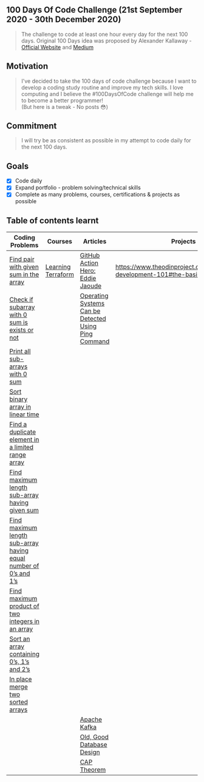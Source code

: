 ## 100 Days Of Code Challenge (21st September 2020 - 30th December 2020)
> The challenge to code at least one hour every day for the next 100 days.
Original 100 Days idea was proposed by Alexander Kallaway - [Official Website](https://www.100daysofcode.com/) and [Medium](https://medium.freecodecamp.org/join-the-100daysofcode-556ddb4579e4)

## Motivation

> I've decided to take the 100 days of code challenge because I want to develop a coding study routine and improve my tech skills. I love computing and I believe the #100DaysOfCode challenge will help me to become a better programmer!   
(But here is a tweak - No posts 😳) 

## Commitment
> I will try be as consistent as possible in my attempt to code daily for the next 100 days. 

## Goals

- [x] Code daily
- [x] Expand portfolio - problem solving/technical skills
- [x] Complete as many problems, courses, certifications & projects as possible

## Table of contents learnt

|          Coding Problems          |          Courses          |          Articles          |          Projects          |
|-----------------------------------|---------------------------|----------------------------|----------------------------|
| [Find pair with given sum in the array](https://www.techiedelight.com/find-pair-with-given-sum-array/)| [Learning Terraform](https://www.linkedin.com/learning/learning-terraform-2?trk=learning-serp_learning_search-card&upsellOrderOrigin=homepage-learning_learning-search-bar_search-submit) | [GitHub Action Hero: Eddie Jaoude](https://github.blog/2020-08-30-github-action-hero-eddie-jaoude/) | https://www.theodinproject.com/courses/web-development-101#the-basics | 
| [Check if subarray with 0 sum is exists or not](https://www.techiedelight.com/check-subarray-with-0-sum-exists-not/)| | [Operating Systems Can be Detected Using Ping Command](https://gbhackers.com/operating-systems-can-be-detected-using-ping-command/) | | 
| [Print all sub-arrays with 0 sum](https://www.techiedelight.com/find-sub-array-with-0-sum/)| | | | 
| [Sort binary array in linear time](https://www.techiedelight.com/sort-binary-array-linear-time/)| | | | 
| [Find a duplicate element in a limited range array](https://www.techiedelight.com/find-duplicate-element-limited-range-array/)| | | | 
| [Find maximum length sub-array having given sum](https://www.techiedelight.com/find-maximum-length-sub-array-having-given-sum/)| | | | 
| [Find maximum length sub-array having equal number of 0’s and 1’s](https://www.techiedelight.com/find-maximum-length-sub-array-equal-number-0s-1s/)| | | | 
| [Find maximum product of two integers in an array](https://www.techiedelight.com/find-maximum-product-two-integers-array/)| | | | 
| [Sort an array containing 0’s, 1’s and 2’s](https://www.techiedelight.com/sort-array-containing-0s-1s-2s-dutch-national-flag-problem/)| | | | 
| [In place merge two sorted arrays](https://www.techiedelight.com/inplace-merge-two-sorted-arrays/)| | | | 
| | | [Apache Kafka](https://www.michael-noll.com/blog/2014/08/18/apache-kafka-training-deck-and-tutorial/) | |
| | | [Old, Good Database Design](https://relinx.io/2020/09/14/old-good-database-design/?fbclid-IwAR3RQcN-IbVSpCzsfMC5R) | | 
| | | [CAP Theorem](https://www.ibm.com/cloud/learn/cap-theorem) | |
